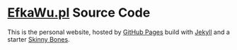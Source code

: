 # [EfkaWu.pl](http://efkawu.pl) Source Code

This is the personal website, hosted by [GitHub Pages](https://pages.github.com) build with [Jekyll](http://jekyllrb.com) and a starter [Skinny Bones](https://github.com/mmistakes/skinny-bones-jekyll).


